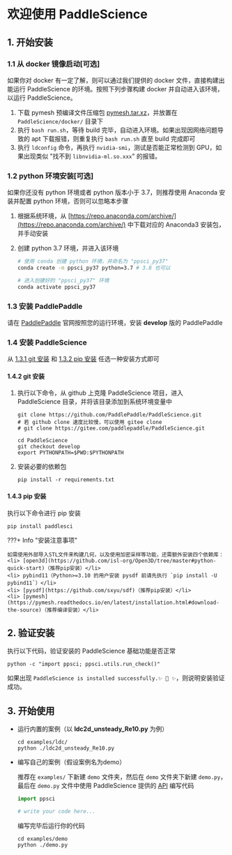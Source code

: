 # 欢迎使用 PaddleScience

## 1. 开始安装

### 1.1 从 docker 镜像启动[可选]

如果你对 docker 有一定了解，则可以通过我们提供的 docker 文件，直接构建出能运行 PaddleScience 的环境。按照下列步骤构建 docker 并自动进入该环境，以运行 PaddleScience。

1. 下载 pymesh 预编译文件压缩包 [pymesh.tar.xz](https://paddle-org.bj.bcebos.com/paddlescience/docker/pymesh.tar.xz)，并放置在 `PaddleScience/docker/` 目录下
2. 执行 `bash run.sh`，等待 build 完毕，自动进入环境。如果出现因网络问题导致的 apt 下载报错，则重复执行 `bash run.sh` 直至 build 完成即可
3. 执行 `ldconfig` 命令，再执行 `nvidia-smi`，测试是否能正常检测到 GPU，如果出现类似 "找不到 `libnvidia-ml.so.xxx`" 的报错。

### 1.2 python 环境安装[可选]

如果你还没有 python 环境或者 python 版本小于 3.7，则推荐使用 Anaconda 安装并配置 python 环境，否则可以忽略本步骤

1. 根据系统环境，从 [https://repo.anaconda.com/archive/](https://repo.anaconda.com/archive/) 中下载对应的 Anaconda3 安装包，并手动安装
2. 创建 python 3.7 环境，并进入该环境

    ``` sh
    # 使用 conda 创建 python 环境，并命名为 "ppsci_py37"
    conda create -n ppsci_py37 python=3.7 # 3.8 也可以

    # 进入创建好的 "ppsci_py37" 环境
    conda activate ppsci_py37
    ```

### 1.3 安装 PaddlePaddle

请在 [PaddlePaddle](https://www.paddlepaddle.org.cn/install/quick?docurl=/documentation/docs/zh/develop/install/pip/linux-pip.html) 官网按照您的运行环境，安装 **develop** 版的 PaddlePaddle

### 1.4 安装 PaddleScience

从 [1.3.1 git 安装](#131-git) 和 [1.3.2 pip 安装](#132-pip) 任选一种安装方式即可

#### 1.4.2 git 安装

1. 执行以下命令，从 github 上克隆 PaddleScience 项目，进入 PaddleScience 目录，并将该目录添加到系统环境变量中

    ``` shell
    git clone https://github.com/PaddlePaddle/PaddleScience.git
    # 若 github clone 速度比较慢，可以使用 gitee clone
    # git clone https://gitee.com/paddlepaddle/PaddleScience.git

    cd PaddleScience
    git checkout develop
    export PYTHONPATH=$PWD:$PYTHONPATH
    ```

2. 安装必要的依赖包

    ``` shell
    pip install -r requirements.txt
    ```

#### 1.4.3 pip 安装

执行以下命令进行 pip 安装

``` shell
pip install paddlesci
```

???+ Info "安装注意事项"

    如需使用外部导入STL文件来构建几何，以及使用加密采样等功能，还需额外安装四个依赖库：
    <li> [open3d](https://github.com/isl-org/Open3D/tree/master#python-quick-start)（推荐pip安装）</li>
    <li> pybind11（Python>=3.10 的用户安装 pysdf 前请先执行 `pip install -U pybind11`）</li>
    <li> [pysdf](https://github.com/sxyu/sdf)（推荐pip安装）</li>
    <li> [pymesh](https://pymesh.readthedocs.io/en/latest/installation.html#download-the-source)（推荐编译安装）</li>

## 2. 验证安装

执行以下代码，验证安装的 PaddleScience 基础功能是否正常

``` shell
python -c "import ppsci; ppsci.utils.run_check()"
```

如果出现 `PaddleScience is installed successfully.✨ 🍰 ✨`，则说明安装验证成功。

## 3. 开始使用

- 运行内置的案例（以 **ldc2d_unsteady_Re10.py** 为例）

    ``` shell
    cd examples/ldc/
    python ./ldc2d_unsteady_Re10.py
    ```

- 编写自己的案例（假设案例名为demo）

    推荐在 `examples/` 下新建 `demo` 文件夹，然后在 `demo` 文件夹下新建 `demo.py`，最后在 `demo.py` 文件中使用 PaddleScience 提供的 [API](./api/arch.md) 编写代码

    ``` py linenums="1" title="examples/demo/demo.py"
    import ppsci

    # write your code here...
    ```

    编写完毕后运行你的代码

    ``` shell
    cd examples/demo
    python ./demo.py
    ```
